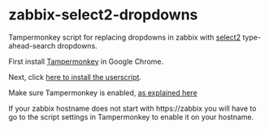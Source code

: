 # zabbix-select2-dropdowns
Tampermonkey script for replacing dropdowns in zabbix with [select2](https://select2.org/) type-ahead-search dropdowns. 

First install [Tampermonkey](https://chrome.google.com/webstore/detail/tampermonkey/dhdgffkkebhmkfjojejmpbldmpobfkfo?hl=en) in Google Chrome.

Next, click [here to install the userscript](https://github.com/jankeirse/zabbix-select2-dropdowns/raw/master/zabbix-select2-dropdowns.user.js).

Make sure Tampermonkey is enabled, [as explained here](https://www.tampermonkey.net/faq.php?ext=dhdg#Q403)

If your zabbix hostname does not start with https://zabbix you will have to go to the script settings in Tampermonkey to enable it on your hostname. 

